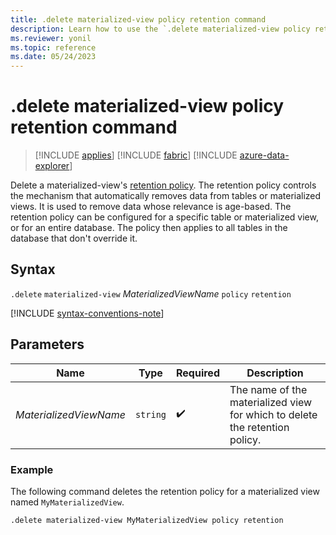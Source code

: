 ```yaml
---
title: .delete materialized-view policy retention command
description: Learn how to use the `.delete materialized-view policy retention` command to delete a materialized view's retention policy.
ms.reviewer: yonil
ms.topic: reference
ms.date: 05/24/2023
---
```

# .delete materialized-view policy retention command

> [!INCLUDE [applies](../includes/applies-to-version/applies.md)] [!INCLUDE [fabric](../includes/applies-to-version/fabric.md)] [!INCLUDE [azure-data-explorer](../includes/applies-to-version/azure-data-explorer.md)]

Delete a materialized-view's [retention policy](retention-policy.md). The retention policy controls the mechanism that automatically removes data from tables or materialized views. It is used to remove data whose relevance is age-based. The retention policy can be configured for a specific table or materialized view, or for an entire database. The policy then applies to all tables in the database that don't override it.

## Syntax

`.delete` `materialized-view` *MaterializedViewName* `policy` `retention`

[!INCLUDE [syntax-conventions-note](../includes/syntax-conventions-note.md)]

## Parameters

|Name|Type|Required|Description|
|--|--|--|--|
|*MaterializedViewName*| `string` | :heavy_check_mark:|The name of the materialized view for which to delete the retention policy.|

### Example

The following command deletes the retention policy for a materialized view named `MyMaterializedView`.

```kusto
.delete materialized-view MyMaterializedView policy retention
```
